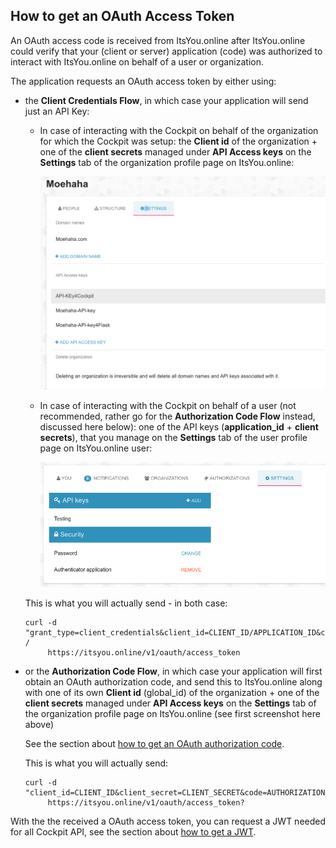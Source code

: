 ## How to get an OAuth Access Token

An OAuth access code is received from ItsYou.online after ItsYou.online could verify that your (client or server) application (code) was authorized to interact with ItsYou.online on behalf of a user or organization.

The application requests an OAuth access token by either using:

- the **Client Credentials Flow**, in which case your application will send just an API Key:

  - In case of interacting with the Cockpit on behalf of the organization for which the Cockpit was setup: the **Client id** of the organization + one of the **client secrets** managed under **API Access keys** on the **Settings** tab of the organization profile page on ItsYou.online:

    ![](organization_settings.png)

  - In case of interacting with the Cockpit on behalf of a user (not recommended, rather go for the **Authorization Code Flow** instead, discussed here below): one of the API keys (**application_id** + **client secrets**), that you manage on the **Settings** tab of the user profile page on ItsYou.online user:

    ![](user_settings.png)

  This is what you will actually send - in both case:

  ```
  curl -d "grant_type=client_credentials&client_id=CLIENT_ID/APPLICATION_ID&client_secret=CLIENT_SECRET" /
       https://itsyou.online/v1/oauth/access_token
  ```

- or the **Authorization Code Flow**, in which case your application will first obtain an OAuth authorization code, and send this to ItsYou.online along with one of its own **Client id** (global_id) of the organization + one of the **client secrets** managed under **API Access keys** on the **Settings** tab of the organization profile page on ItsYou.online (see first screenshot here above)

  See the section about [how to get an OAuth authorization code](../Get_oauth_authorization_code/Get_oauth_authorization_code.md).

  This is what you will actually send:

  ```
  curl -d "client_id=CLIENT_ID&client_secret=CLIENT_SECRET&code=AUTHORIZATION_CODE&redirect_uri=CALLBACK_URL&state=STATE"
       https://itsyou.online/v1/oauth/access_token?
  ```

With the the received a OAuth access token, you can request a JWT needed for all Cockpit API, see the section about [how to get a JWT](../Get_JWT/Get_JWT.md).
